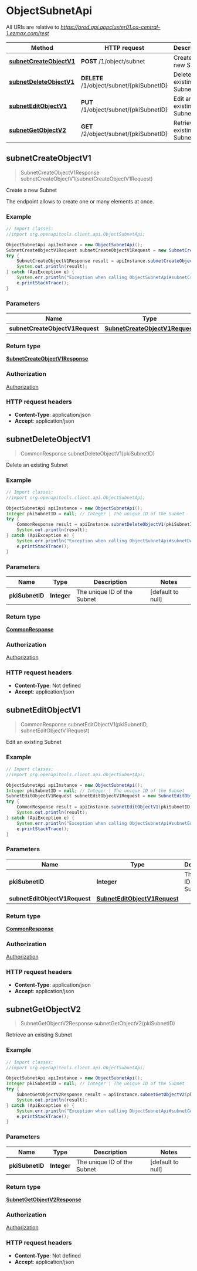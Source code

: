 # ObjectSubnetApi

All URIs are relative to *https://prod.api.appcluster01.ca-central-1.ezmax.com/rest*

Method | HTTP request | Description
------------- | ------------- | -------------
[**subnetCreateObjectV1**](ObjectSubnetApi.md#subnetCreateObjectV1) | **POST** /1/object/subnet | Create a new Subnet
[**subnetDeleteObjectV1**](ObjectSubnetApi.md#subnetDeleteObjectV1) | **DELETE** /1/object/subnet/{pkiSubnetID} | Delete an existing Subnet
[**subnetEditObjectV1**](ObjectSubnetApi.md#subnetEditObjectV1) | **PUT** /1/object/subnet/{pkiSubnetID} | Edit an existing Subnet
[**subnetGetObjectV2**](ObjectSubnetApi.md#subnetGetObjectV2) | **GET** /2/object/subnet/{pkiSubnetID} | Retrieve an existing Subnet



## subnetCreateObjectV1

> SubnetCreateObjectV1Response subnetCreateObjectV1(subnetCreateObjectV1Request)

Create a new Subnet

The endpoint allows to create one or many elements at once.

### Example

```java
// Import classes:
//import org.openapitools.client.api.ObjectSubnetApi;

ObjectSubnetApi apiInstance = new ObjectSubnetApi();
SubnetCreateObjectV1Request subnetCreateObjectV1Request = new SubnetCreateObjectV1Request(); // SubnetCreateObjectV1Request | 
try {
    SubnetCreateObjectV1Response result = apiInstance.subnetCreateObjectV1(subnetCreateObjectV1Request);
    System.out.println(result);
} catch (ApiException e) {
    System.err.println("Exception when calling ObjectSubnetApi#subnetCreateObjectV1");
    e.printStackTrace();
}
```

### Parameters


Name | Type | Description  | Notes
------------- | ------------- | ------------- | -------------
 **subnetCreateObjectV1Request** | [**SubnetCreateObjectV1Request**](SubnetCreateObjectV1Request.md)|  |

### Return type

[**SubnetCreateObjectV1Response**](SubnetCreateObjectV1Response.md)

### Authorization

[Authorization](../README.md#Authorization)

### HTTP request headers

- **Content-Type**: application/json
- **Accept**: application/json


## subnetDeleteObjectV1

> CommonResponse subnetDeleteObjectV1(pkiSubnetID)

Delete an existing Subnet



### Example

```java
// Import classes:
//import org.openapitools.client.api.ObjectSubnetApi;

ObjectSubnetApi apiInstance = new ObjectSubnetApi();
Integer pkiSubnetID = null; // Integer | The unique ID of the Subnet
try {
    CommonResponse result = apiInstance.subnetDeleteObjectV1(pkiSubnetID);
    System.out.println(result);
} catch (ApiException e) {
    System.err.println("Exception when calling ObjectSubnetApi#subnetDeleteObjectV1");
    e.printStackTrace();
}
```

### Parameters


Name | Type | Description  | Notes
------------- | ------------- | ------------- | -------------
 **pkiSubnetID** | **Integer**| The unique ID of the Subnet | [default to null]

### Return type

[**CommonResponse**](CommonResponse.md)

### Authorization

[Authorization](../README.md#Authorization)

### HTTP request headers

- **Content-Type**: Not defined
- **Accept**: application/json


## subnetEditObjectV1

> CommonResponse subnetEditObjectV1(pkiSubnetID, subnetEditObjectV1Request)

Edit an existing Subnet



### Example

```java
// Import classes:
//import org.openapitools.client.api.ObjectSubnetApi;

ObjectSubnetApi apiInstance = new ObjectSubnetApi();
Integer pkiSubnetID = null; // Integer | The unique ID of the Subnet
SubnetEditObjectV1Request subnetEditObjectV1Request = new SubnetEditObjectV1Request(); // SubnetEditObjectV1Request | 
try {
    CommonResponse result = apiInstance.subnetEditObjectV1(pkiSubnetID, subnetEditObjectV1Request);
    System.out.println(result);
} catch (ApiException e) {
    System.err.println("Exception when calling ObjectSubnetApi#subnetEditObjectV1");
    e.printStackTrace();
}
```

### Parameters


Name | Type | Description  | Notes
------------- | ------------- | ------------- | -------------
 **pkiSubnetID** | **Integer**| The unique ID of the Subnet | [default to null]
 **subnetEditObjectV1Request** | [**SubnetEditObjectV1Request**](SubnetEditObjectV1Request.md)|  |

### Return type

[**CommonResponse**](CommonResponse.md)

### Authorization

[Authorization](../README.md#Authorization)

### HTTP request headers

- **Content-Type**: application/json
- **Accept**: application/json


## subnetGetObjectV2

> SubnetGetObjectV2Response subnetGetObjectV2(pkiSubnetID)

Retrieve an existing Subnet



### Example

```java
// Import classes:
//import org.openapitools.client.api.ObjectSubnetApi;

ObjectSubnetApi apiInstance = new ObjectSubnetApi();
Integer pkiSubnetID = null; // Integer | The unique ID of the Subnet
try {
    SubnetGetObjectV2Response result = apiInstance.subnetGetObjectV2(pkiSubnetID);
    System.out.println(result);
} catch (ApiException e) {
    System.err.println("Exception when calling ObjectSubnetApi#subnetGetObjectV2");
    e.printStackTrace();
}
```

### Parameters


Name | Type | Description  | Notes
------------- | ------------- | ------------- | -------------
 **pkiSubnetID** | **Integer**| The unique ID of the Subnet | [default to null]

### Return type

[**SubnetGetObjectV2Response**](SubnetGetObjectV2Response.md)

### Authorization

[Authorization](../README.md#Authorization)

### HTTP request headers

- **Content-Type**: Not defined
- **Accept**: application/json

